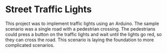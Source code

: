 # Street Traffic Lights
This project was to implement traffic lights using an Arduino. The sample scenario was a single road with a pedestrian crossing. The pedestrians could press a button on the traffic lights and wait until the lights go red, so they can cross the road. This scenario is laying the foundation to more complicated scenarios.
